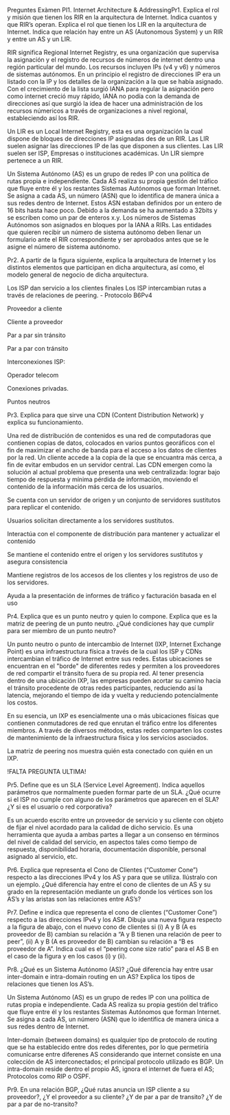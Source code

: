 Preguntes Exàmen PI1. Internet Architecture & AddressingPr1. Explica el rol y misión que tienen los RIR en la arquitectura de Internet. Indica cuantos y que RIR’s operan. Explica el rol que tienen los LIR en la arquitectura de Internet. Indica que relación hay entre un AS (Autonomous System) y un RIR y entre un AS y un LIR.

RIR significa Regional Internet Registry, es una organización que supervisa la asignación y el registro de recursos de números de internet dentro una región particular del mundo. Los recursos incluyen IPs (v4 y v6) y números de sistemas autónomos. En un principio el registro de direcciones IP era un listado con la IP y los detalles de la organización a la que se había asignado. Con el crecimiento de la lista surgió IANA para regular la asignación pero como internet creció muy rápido, IANA no podía con la demanda de direcciones así que surgió la idea de hacer una administración de los recursos númericos a través de organizaciones a nivel regional, estableciendo así los RIR.

Un LIR es un Local Internet Registry, esta es una organización la cual dispone de bloques de direcciones IP asignadas des de un RIR. Las LIR suelen asignar las direcciones IP de las que disponen a sus clientes. Las LIR suelen ser ISP, Empresas o instituciones académicas. Un LIR siempre pertenece a un RIR.

Un Sistema Autónomo (AS) es un grupo de redes IP con una política de rutas propia e independiente. Cada AS realiza su propia gestión del tráfico que fluye entre él y los restantes Sistemas Autónomos que forman Internet. Se asigna a cada AS, un número (ASN) que lo identifica de manera única a sus redes dentro de Internet. Estos ASN estaban definidos por un entero de 16 bits hasta hace poco. Debido a la demanda se ha aumentado a 32bits y se escriben como un par de enteros x.y. Los números de Sistemas Autónomos son asignados en bloques por la  IANA a 
RIRs. Las entidades que  quieren recibir un número de sistema autónomo deben llenar un formulario ante el RIR correspondiente y ser aprobados antes que se le asigne el número de sistema autónomo.

Pr2. A partir de la figura siguiente, explica la arquitectura de Internet y los distintos elementos que participan en dicha arquitectura, así como, el modelo general de negocio de dicha arquitectura.

Los ISP dan servicio a los clientes finales
Los ISP intercambian rutas a través de relaciones de peering. - Protocolo B6Pv4

Proveedor a cliente

Cliente a proveedor

Par a par sin tránsito

Par a par con tránsito

Interconexiones ISP:

Operador telecom

Conexiones privadas.

Puntos neutros

Pr3. Explica para que sirve una CDN (Content Distribution Network) y explica su funcionamiento.

Una red de distribución de contenidos es una red de computadoras que contienen copias de datos, colocados en varios puntos georáficos con el fin de maximizar el ancho de banda para el acceso a los datos de clientes por la red. Un cliente accede a la copia de la que se encuantra más cerca, a fin de evitar embudos en un servidor central. Las CDN emergen como la solución al actual problema que presenta una web centralizada: lograr bajo tiempo de respuesta y mínima pérdida de información, moviendo el contenido de la información más cerca de los usuarios.

Se cuenta con un servidor de origen y un conjunto de servidores sustitutos para replicar el contenido.

Usuarios solicitan directamente a los servidores sustitutos.

Interactúa con el componente de distribución para mantener y actualizar el contenido

Se mantiene el contenido entre el origen y los servidores sustitutos y asegura consistencia

Mantiene registros de los accesos de los clientes y los registros de uso de los servidores.

Ayuda a la presentación de informes de tráfico y facturación basada en el uso

Pr4. Explica que es un punto neutro y quien lo compone. Explica que es la matriz de peering de un punto neutro. ¿Qué  condiciones hay que cumplir para ser miembro de un punto neutro?

Un punto neutro o punto de intercambio de Internet (IXP, Internet Exchange Point) es una infraestructura física a través de la cual los ISP y CDNs intercambian el tráfico de Internet entre sus redes. Estas ubicaciones se encuentran en el "borde" de diferentes redes y permiten a los proveedores de red compartir el tránsito fuera de su propia red. Al tener presencia dentro de una ubicación IXP, las empresas pueden acortar su camino hacia el tránsito procedente de otras redes participantes, reduciendo así la latencia, mejorando el tiempo de ida y vuelta y reduciendo potencialmente los costos.

En su esencia, un IXP es esencialmente una o más ubicaciones físicas que contienen conmutadores de red que enrutan el tráfico entre los diferentes miembros. A través de diversos métodos, estas redes comparten los costes de mantenimiento de la infraestructura física y los servicios asociados.

La matriz de peering nos muestra quién esta conectado con quién en un IXP.

!FALTA PREGUNTA ULTIMA!

Pr5. Define que es un SLA (Service Level Agreement). Indica aquellos parámetros que normalmente pueden formar parte de un SLA. ¿Qué ocurre si el ISP no cumple con alguno de los parámetros que aparecen en el SLA? ¿Y si es el usuario o red corporativa?

Es un acuerdo escrito entre un proveedor de servicio y su cliente con objeto de fijar el nivel acordado para la calidad de dicho servicio. Es una herramienta que ayuda a ambas partes a llegar a un consenso en términos del nivel de calidad del servicio, en aspectos tales como tiempo de respuesta, disponibilidad horaria, documentación disponible, personal asignado al servicio, etc.

Pr6. Explica que representa el Cono de Clientes (“Customer Cone”) respecto a las direcciones IPv4 y los AS y para que se utiliza. Ilústralo con un ejemplo. ¿Qué diferencia hay entre el cono de clientes de un AS y su grado en la representación mediante un grafo donde los vértices son los AS’s y las aristas son las relaciones entre AS’s?

Pr7. Define e indica que representa el cono de clientes (“Customer Cone”) respecto a las direcciones IPv4 y los AS#. Dibuja una nueva figura respecto a la figura de abajo, con el nuevo cono de clientes si (i) A y B (A es proveedor de B) cambian su relación a “A y B tienen una relación de peer to peer”, (ii) A y B (A es proveedor de B) cambian su relación a “B es proveedor de A”. Indica cual es el “peering cone size ratio” para el AS B en el caso de la figura y en los casos (i) y (ii).

Pr8. ¿Qué es un Sistema Autónomo (AS)? ¿Qué diferencia hay entre usar inter-domain e intra-domain routing en un AS? Explica los tipos de relaciones que tienen los AS’s.

Un Sistema Autónomo (AS) es un grupo de redes IP con una política de rutas propia e independiente. Cada AS realiza su propia gestión del tráfico que fluye entre él y los restantes Sistemas Autónomos que forman Internet. Se asigna a cada AS, un número (ASN) que lo identifica de manera única a sus redes dentro de Internet.

Inter-domain (between domains) es qualquier tipo de protocolo de routing que se ha establecido entre dos redes diferentes, por lo que permetiría comunicarse entre diferenes AS considerando que internet consiste en una colección de AS interconectados; el principal protocolo utilizado es BGP. Un intra-domain reside dentro el propio AS, ignora el internet de fuera el AS; Protocolos como RIP o OSPF.

Pr9. En una relación BGP, ¿Qué rutas anuncia un ISP cliente a su  proveedor?, ¿Y el proveedor a su cliente? ¿Y de par a par de transito? ¿Y de par a par de no-transito?


